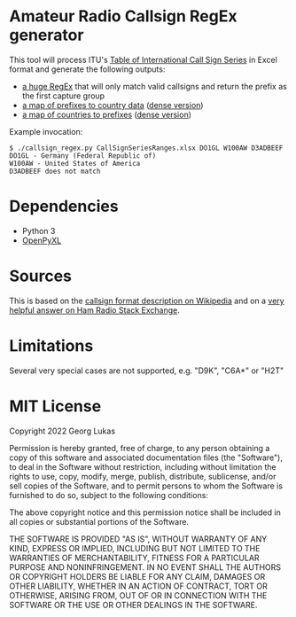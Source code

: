 # Amateur Radio Callsign RegEx generator

This tool will process ITU's [Table of International Call Sign Series](https://www.itu.int/en/ITU-R/terrestrial/fmd/Pages/call_sign_series.aspx)
in Excel format and generate the following outputs:

- [a huge RegEx](generated/callsigns.regex) that will only match valid callsigns and return the prefix as the first capture group
- [a map of prefixes to country data](generated/prefixes.pretty.json) ([dense version](generated/prefixes.dense.json))
- [a map of countries to prefixes](generated/countries.pretty.json) ([dense version](generated/countries.dense.json))

Example invocation:

```
$ ./callsign_regex.py CallSignSeriesRanges.xlsx DO1GL W100AW D3ADBEEF
DO1GL - Germany (Federal Republic of)
W100AW - United States of America
D3ADBEEF does not match
```

# Dependencies

- Python 3
- [OpenPyXL](https://openpyxl.readthedocs.io/en/stable/)


# Sources

This is based on the [callsign format description on Wikipedia](https://en.wikipedia.org/wiki/Amateur_radio_call_signs)
and on a [very helpful answer on Ham Radio Stack Exchange](https://ham.stackexchange.com/a/1360/89).

# Limitations

Several very special cases are not supported, e.g. "D9K", "C6A*" or "H2T"

# MIT License

Copyright 2022 Georg Lukas

Permission is hereby granted, free of charge, to any person obtaining a copy of this software and associated documentation files (the "Software"), to deal in the Software without restriction, including without limitation the rights to use, copy, modify, merge, publish, distribute, sublicense, and/or sell copies of the Software, and to permit persons to whom the Software is furnished to do so, subject to the following conditions:

The above copyright notice and this permission notice shall be included in all copies or substantial portions of the Software.

THE SOFTWARE IS PROVIDED "AS IS", WITHOUT WARRANTY OF ANY KIND, EXPRESS OR IMPLIED, INCLUDING BUT NOT LIMITED TO THE WARRANTIES OF MERCHANTABILITY, FITNESS FOR A PARTICULAR PURPOSE AND NONINFRINGEMENT. IN NO EVENT SHALL THE AUTHORS OR COPYRIGHT HOLDERS BE LIABLE FOR ANY CLAIM, DAMAGES OR OTHER LIABILITY, WHETHER IN AN ACTION OF CONTRACT, TORT OR OTHERWISE, ARISING FROM, OUT OF OR IN CONNECTION WITH THE SOFTWARE OR THE USE OR OTHER DEALINGS IN THE SOFTWARE.
